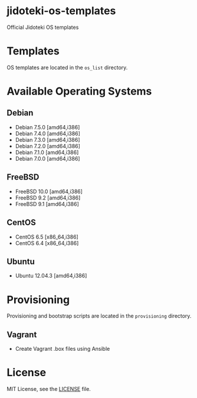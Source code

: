 jidoteki-os-templates
=====================

Official Jidoteki OS templates

# Templates

OS templates are located in the `os_list` directory.

# Available Operating Systems

## Debian

* Debian 7.5.0 [amd64,i386]
* Debian 7.4.0 [amd64,i386]
* Debian 7.3.0 [amd64,i386]
* Debian 7.2.0 [amd64,i386]
* Debian 7.1.0 [amd64,i386]
* Debian 7.0.0 [amd64,i386]

## FreeBSD

* FreeBSD 10.0 [amd64,i386]
* FreeBSD 9.2 [amd64,i386]
* FreeBSD 9.1 [amd64,i386]

## CentOS

* CentOS 6.5 [x86_64,i386]
* CentOS 6.4 [x86_64,i386]

## Ubuntu

* Ubuntu 12.04.3 [amd64,i386]

# Provisioning

Provisioning and bootstrap scripts are located in the `provisioning` directory.

## Vagrant

* Create Vagrant .box files using Ansible

# License

MIT License, see the [LICENSE](https://github.com/unscramble/jidoteki-os-templates/blob/master/LICENSE) file.
